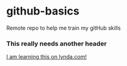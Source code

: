 # github-basics
Remote repo to help me train my gitHub skills

### This really needs another header

[I am learning this on lynda.com!](https://www.lynda.com/)
